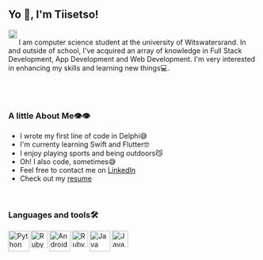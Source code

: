 ## Yo 👋, I'm Tiisetso!

<a href='https://www.linkedin.com/in/tiisetsomojalefa/'><img align='left' alt="linkedin" src="https://raw.githubusercontent.com/rahul-jha98/rahul-jha98/561d474902b59c7429ec22bb73e225696c27b202/assets/linkedin.svg" height='18px'/></a>
<br/>
I am computer science student at the university of Witswatersrand. In and outside of school, I've acquired an array of knowledge in Full Stack Development, App Development and Web Development.
I'm very interested in enhancing my skills and learning new things💻.

<br/><br/>

### A little About Me👁👁

- I wrote my first line of code in Delphi😅
- I'm currenty learning Swift and Flutter🤓
- I enjoy playing sports and being outdoors😼
- Oh! I also code, sometimes😅
- Feel free to contact me on [LinkedIn](https://www.linkedin.com/in/tiisetsomojalefa/)
- Check out my [resume](https://drive.google.com/file/d/1R-_uWizqp_iqfzB0LMsdXhPWTjh0E8eR/view?usp=sharing)

<br/>

### Languages and tools🛠
<a href="https://www.python.org" target="_blank"><img align="left" alt="Python" height ="42px" src="https://raw.githubusercontent.com/rahul-jha98/github_readme_icons/main/language_and_tools/square/python/python.svg"></a>
<a href="https://www.google.com/url?sa=t&rct=j&q=&esrc=s&source=web&cd=&cad=rja&uact=8&ved=2ahUKEwi36LLDwND2AhUWHcAKHQkAC1AQFnoECCMQAQ&url=https%3A%2F%2Fen.wikipedia.org%2Fwiki%2FC%252B%252B&usg=AOvVaw3glL8olO8f25SVDG0xLX5b" target="_blank"><img align="left" alt="Ruby" height ="35px" src="https://upload.wikimedia.org/wikipedia/commons/1/18/ISO_C%2B%2B_Logo.svg"></a>
<a href="https://developer.android.com" target="_blank"> <img align="left" alt="Android" height ="42px" src="https://raw.githubusercontent.com/rahul-jha98/github_readme_icons/main/language_and_tools/square/android/android.svg"> </a>
<a href="https://www.ruby-lang.org/en/" target="_blank"><img align="left" alt="Ruby" height ="33px" src="https://upload.wikimedia.org/wikipedia/commons/7/73/Ruby_logo.svg"></a>
<a href="https://www.java.com" target="_blank"><img align="left" alt="Java" height ="42px" src="https://raw.githubusercontent.com/rahul-jha98/github_readme_icons/main/language_and_tools/square/java/java.svg"></a>
<a href="https://www.javascript.com/" target="_blank"><img align="left" alt="Java" height ="33px" src="https://upload.wikimedia.org/wikipedia/commons/9/99/Unofficial_JavaScript_logo_2.svg"></a>


<!---
tiisetsohub/tiisetsohub is a ✨ special ✨ repository because its `README.md` (this file) appears on your GitHub profile.
You can click the Preview link to take a look at your changes.
--->
